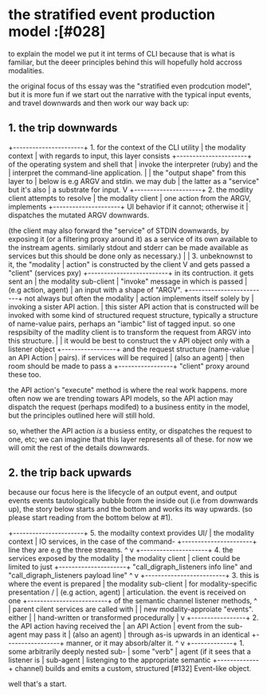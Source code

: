 # the stratified event production model :[#028]

to explain the model we put it int terms of CLI because that is what is
familiar, but the deeer principles behind this will hopefully hold accross
modalities.

the original focus of ths essay was the "stratified even prodcution model",
but it is more fun if we start out the narrative with the typical input
events, and travel downwards and then work our way back up:

## 1. the trip downwards

 +----------------------+            1. for the context of the CLI utility
 | the modality context |            with regards to input, this layer consists
 +----------------------+            of the operating system and shell that
           |                         invoke the interpreter (ruby) and the
           |                         interpret the command-line application.
           |
           |                         the "output shape" from this layer to
           |                         below is e.g ARGV and stdin. we may dub
           |                         the latter as a "service" but it's also
           |                         a substrate for input.
           V
  +---------------------+            2. the modlity client attempts to resolve
  | the modality client |            one action from the ARGV, implements
  +---------------------+            UI behavior if it cannot; otherwise it
           |                         dispatches the mutated ARGV downwards.

(the client may also forward the "service" of STDIN downwards, by exposing
it (or a filtering proxy around it) as a service of its own available to the
instream agents. similarly stdout and stderr can be made available as services
but this should be done only as necessary.)
           |
           |                         3. unbeknownst to it, the "modality
           |                         action" is constructed by the client
           V                         and gets passed a "client" (services pxy)
    +-------------------------+      in its contruction. it gets sent an
    | the modality sub-client |      "invoke" message in which is passed
    | (e.g action, agent)     |      an input with a shape of "ARGV".
    +-------------------------+      not always but often the modality
                |                    action implements itself solely by
                |                    invoking a sister API action.
                |
this sister API action that is constructed will be invoked with some kind
of structured request structure, typically a structure of name-value pairs,
perhaps an "iambic" list of tagged input. so one respsibilty of the madlity
client is to transform the request from ARGV into this structure.
                |
                |                    it would be best to construct the
                v                    API object only with a listener object
      +-----------------+            and the request structure (name-value
      | an API Action   |            pairs). if services will be required
      | (also an agent) |            then room should be made to pass a
      +-----------------+            "client" proxy around these too.

the API action's "execute" method is where the real work happens. more often
now we are trending towars API models, so the API action may dispatch the
request (perhaps modifed) to a business entity in the model, but the
principles outlined here will still hold.

so, whether the API action *is* a busiess entity, or dispatches the request
to one, etc; we can imagine that this layer represents all of these. for
now we will omit the rest of the details downwards.


## 2. the trip back upwards

because our focus here is the lifecycle of an output event, and output events
events tautologically bubble from the inside out (i.e from downwards up),
the story below starts and the bottom and works its way upwards. (so please
start reading from the bottom below at #1).

 +----------------------+            5. the modailty context provides UI/
 | the modality context |            IO services, in the case of the command-
 +----------------------+            line they are e.g the three streams.
          ^ v
  +---------------------+            4. the services exposed by the modality
  | the modality client |            client could be limited to just
  +---------------------+            "call_digraph_listeners info line" and "call_digraph_listeners payload line"
            ^ v
    +-------------------------+      3. this is where the event is prepared
    | the modality sub-client |      for modality-specific presentation /
    | (e.g action, agent)     |      articulation. the event is received on one
    +-------------------------+      of the semantic channel listener methods,
              ^ |                    parent cilent services are called with
              | |                    new modality-approiate "events". either
              | |                    hand-written or transformed procedurally
              | v
      +-----------------+            2. the API action having received the
      | an API Action   |            event from the sub-agent may pass it
      | (also an agent) |            through as-is upwards in an identical
      +-----------------+            manner, or it may absorb/alter it.
             ^ v
   +-------------+                   1. some arbitrarily deeply nested sub-
   | some "verb" |                   agent (if it sees that a listener is
   | sub-agent   |                   listenging to the appropriate semantic
   +-------------+                   channel) builds and emits a custom,
                                     structured [#132] Event-like object.

well that's a start.
